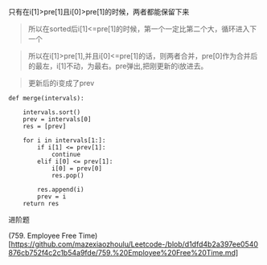只有在i[1]>pre[1]且i[0]>pre[1]的时候，两者都能保留下来

>所以在sorted后i[1]<=pre[1]的时候，第一个一定比第二个大，循环进入下一个

>所以在i[1]>pre[1],并且i[0]<=pre[1]的话，则两者合并，pre[0]作为合并后的最左，i[1]不动，为最右。pre弹出,把刚更新的i放进去。

>更新后的i变成了prev

```
def merge(intervals):

    intervals.sort()
    prev = intervals[0]
    res = [prev]
    
    for i in intervals[1:]:
        if i[1] <= prev[1]:
            continue
        elif i[0] <= prev[1]:
            i[0] = prev[0]
            res.pop()
            
        res.append(i)
        prev = i
    return res

```
进阶题

(759. Employee Free Time)[https://github.com/mazexiaozhoulu/Leetcode-/blob/d1dfd4b2a397ee0540876cb752f4c2c1b54a9fde/759.%20Employee%20Free%20Time.md]
